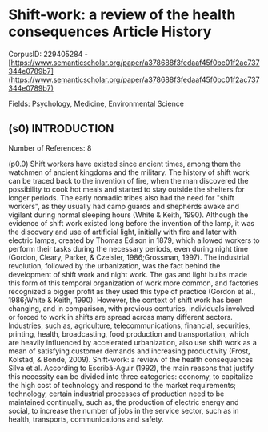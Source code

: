 # Shift-work: a review of the health consequences Article History

CorpusID: 229405284 - [https://www.semanticscholar.org/paper/a378688f3fedaaf45f0bc01f2ac737344e0789b7](https://www.semanticscholar.org/paper/a378688f3fedaaf45f0bc01f2ac737344e0789b7)

Fields: Psychology, Medicine, Environmental Science

## (s0) INTRODUCTION
Number of References: 8

(p0.0) Shift workers have existed since ancient times, among them the watchmen of ancient kingdoms and the military. The history of shift work can be traced back to the invention of fire, when the man discovered the possibility to cook hot meals and started to stay outside the shelters for longer periods. The early nomadic tribes also had the need for "shift workers", as they usually had camp guards and shepherds awake and vigilant during normal sleeping hours (White & Keith, 1990). Although the evidence of shift work existed long before the invention of the lamp, it was the discovery and use of artificial light, initially with fire and later with electric lamps, created by Thomas Edison in 1879, which allowed workers to perform their tasks during the necessary periods, even during night time (Gordon, Cleary, Parker, & Czeisler, 1986;Grossman, 1997). The industrial revolution, followed by the urbanization, was the fact behind the development of shift work and night work. The gas and light bulbs made this form of this temporal organization of work more common, and factories recognized a bigger profit as they used this type of practice (Gordon et al., 1986;White & Keith, 1990). However, the context of shift work has been changing, and in comparison, with previous centuries, individuals involved or forced to work in shifts are spread across many different sectors. Industries, such as, agriculture, telecommunications, financial, securities, printing, health, broadcasting, food production and transportation, which are heavily influenced by accelerated urbanization, also use shift work as a mean of satisfying customer demands and increasing productivity (Frost, Kolstad, & Bonde, 2009). Shift-work: a review of the health consequences Silva et al. According to Escribá-Aguir (1992), the main reasons that justify this necessity can be divided into three categories: economy, to capitalize the high cost of technology and respond to the market requirements; technology, certain industrial processes of production need to be maintained continually, such as, the production of electric energy and social, to increase the number of jobs in the service sector, such as in health, transports, communications and safety.
